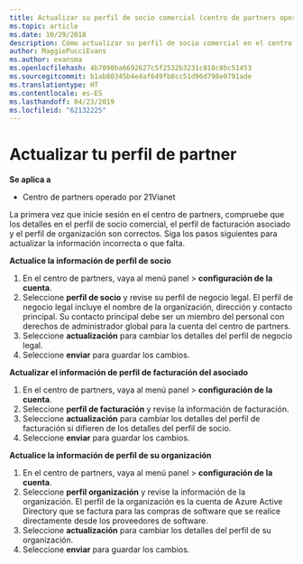 ```yaml
---
title: Actualizar su perfil de socio comercial (centro de partners operado por 21Vianet)
ms.topic: article
ms.date: 10/29/2018
description: Cómo actualizar su perfil de socio comercial en el centro de partners.
author: MaggiePucciEvans
ms.author: evansma
ms.openlocfilehash: 4b7090ba6692627c5f2532b3231c818c8bc51453
ms.sourcegitcommit: b1ab80345b4e4af649fb8cc51d96d798e0791ade
ms.translationtype: HT
ms.contentlocale: es-ES
ms.lasthandoff: 04/23/2019
ms.locfileid: "62132225"
---
```

# <a name="update-your-partner-profile"></a>Actualizar tu perfil de partner


**Se aplica a**

-   Centro de partners operado por 21Vianet


La primera vez que inicie sesión en el centro de partners, compruebe que los detalles en el perfil de socio comercial, el perfil de facturación asociado y el perfil de organización son correctos. Siga los pasos siguientes para actualizar la información incorrecta o que falta.

**Actualice la información de perfil de socio**

1. En el centro de partners, vaya al menú panel &gt; **configuración de la cuenta**.
2. Seleccione **perfil de socio** y revise su perfil de negocio legal. El perfil de negocio legal incluye el nombre de la organización, dirección y contacto principal. Su contacto principal debe ser un miembro del personal con derechos de administrador global para la cuenta del centro de partners. 
3. Seleccione **actualización** para cambiar los detalles del perfil de negocio legal.  
4. Seleccione **enviar** para guardar los cambios.

**Actualizar el información de perfil de facturación del asociado**

1. En el centro de partners, vaya al menú panel &gt; **configuración de la cuenta**.
2. Seleccione **perfil de facturación** y revise la información de facturación. 
3. Seleccione **actualización** para cambiar los detalles del perfil de facturación si difieren de los detalles del perfil de socio.
4. Seleccione **enviar** para guardar los cambios.

**Actualice la información de perfil de su organización**

1. En el centro de partners, vaya al menú panel &gt; **configuración de la cuenta**.
2. Seleccione **perfil organización** y revise la información de la organización. El perfil de la organización es la cuenta de Azure Active Directory que se factura para las compras de software que se realice directamente desde los proveedores de software.
3. Seleccione **actualización** para cambiar los detalles del perfil de su organización.
4. Seleccione **enviar** para guardar los cambios.
